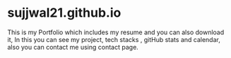 # sujjwal21.github.io
This is my Portfolio which includes my resume and you can also download it, In this you can see my project, tech stacks , gitHub stats and calendar, also you can contact me using contact page.
